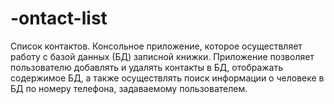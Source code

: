 # -ontact-list
Список контактов. Консольное приложение, которое осуществляет работу с базой данных (БД) записной книжки. Приложение позволяет пользователю добавлять и удалять контакты в БД, отображать содержимое БД, а также осуществлять поиск информации о человеке в БД по номеру телефона, задаваемому пользователем.
